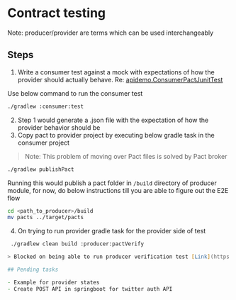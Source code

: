 # Contract testing

Note: producer/provider are terms which can be used interchangeably

## Steps

1. Write a consumer test against a mock with expectations of how the provider should actually behave. Re: [apidemo.ConsumerPactJunitTest](file://consumer/src/test/java/apidemo.ConsumerPactJunitTest.java)

Use below command to run the consumer test
```zsh
./gradlew :consumer:test
```

2. Step 1 would generate a .json file with the expectation of how the provider behavior should be
3. Copy pact to provider project by executing below gradle task in the consumer project

> Note: This problem of moving over Pact files is solved by Pact broker 

```zsh
./gradlew publishPact
```

Running this would publish a pact folder in `/build` directory of producer
module, for now, do below instructions till you are able to figure out the E2E
flow

```zsh
cd <path_to_producer>/build
mv pacts ../target/pacts
```


4. On trying to run provider gradle task for the provider side of test
```zsh
 ./gradlew clean build :producer:pactVerify

> Blocked on being able to run producer verification test [Link](https://github.com/DiUS/pact-workshop-jvm#verifying-the-springboot-provider)

## Pending tasks

- Example for provider states
- Create POST API in springboot for twitter auth API

